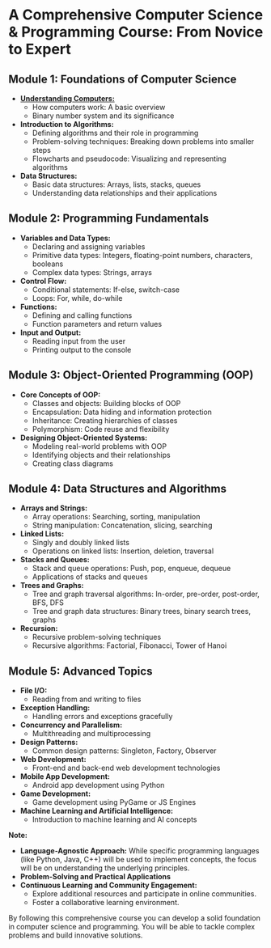 # A Comprehensive Computer Science & Programming Course: From Novice to Expert

## **Module 1: Foundations of Computer Science**

* [**Understanding Computers:**](./UnderstandingComputers.md)
    * How computers work: A basic overview
    * Binary number system and its significance
* **Introduction to Algorithms:**
    * Defining algorithms and their role in programming
    * Problem-solving techniques: Breaking down problems into smaller steps
    * Flowcharts and pseudocode: Visualizing and representing algorithms
* **Data Structures:**
    * Basic data structures: Arrays, lists, stacks, queues
    * Understanding data relationships and their applications

## **Module 2: Programming Fundamentals**

* **Variables and Data Types:**
    * Declaring and assigning variables
    * Primitive data types: Integers, floating-point numbers, characters, booleans
    * Complex data types: Strings, arrays
* **Control Flow:**
    * Conditional statements: If-else, switch-case
    * Loops: For, while, do-while
* **Functions:**
    * Defining and calling functions
    * Function parameters and return values
* **Input and Output:**
    * Reading input from the user
    * Printing output to the console

## **Module 3: Object-Oriented Programming (OOP)**

* **Core Concepts of OOP:**
    * Classes and objects: Building blocks of OOP
    * Encapsulation: Data hiding and information protection
    * Inheritance: Creating hierarchies of classes
    * Polymorphism: Code reuse and flexibility
* **Designing Object-Oriented Systems:**
    * Modeling real-world problems with OOP
    * Identifying objects and their relationships
    * Creating class diagrams

## **Module 4: Data Structures and Algorithms**

* **Arrays and Strings:**
    * Array operations: Searching, sorting, manipulation
    * String manipulation: Concatenation, slicing, searching
* **Linked Lists:**
    * Singly and doubly linked lists
    * Operations on linked lists: Insertion, deletion, traversal
* **Stacks and Queues:**
    * Stack and queue operations: Push, pop, enqueue, dequeue
    * Applications of stacks and queues
* **Trees and Graphs:**
    * Tree and graph traversal algorithms: In-order, pre-order, post-order, BFS, DFS
    * Tree and graph data structures: Binary trees, binary search trees, graphs
* **Recursion:**
    * Recursive problem-solving techniques
    * Recursive algorithms: Factorial, Fibonacci, Tower of Hanoi

## **Module 5: Advanced Topics**

* **File I/O:**
    * Reading from and writing to files
* **Exception Handling:**
    * Handling errors and exceptions gracefully
* **Concurrency and Parallelism:**
    * Multithreading and multiprocessing
* **Design Patterns:**
    * Common design patterns: Singleton, Factory, Observer
* **Web Development:**
    * Front-end and back-end web development technologies
* **Mobile App Development:**
    * Android app development using Python
* **Game Development:**
    * Game development using PyGame or JS Engines
* **Machine Learning and Artificial Intelligence:**
    * Introduction to machine learning and AI concepts

**Note:**

* **Language-Agnostic Approach:** While specific programming languages (like Python, Java, C++) will be used to implement concepts, the focus will be on understanding the underlying principles.
* **Problem-Solving and Practical Applications**
* **Continuous Learning and Community Engagement:**
    * Explore additional resources and participate in online communities. 
    * Foster a collaborative learning environment.

By following this comprehensive course you can develop a solid foundation in computer science and programming. You will be able to tackle complex problems and build innovative solutions.

